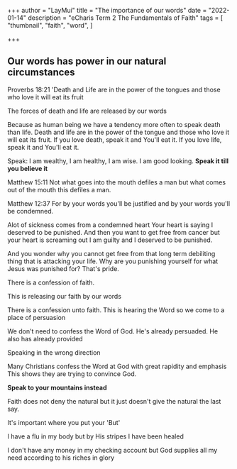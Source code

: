 +++
author = "LayMui"
title = "The importance of our words"
date = "2022-01-14"
description = "eCharis Term 2 The Fundamentals of Faith"
tags = [
    "thumbnail", "faith", "word", 
]

+++

## Our words has power in our natural circumstances

Proverbs 18:21 'Death and Life are in the power of the tongues and those who love it will eat its fruit

The forces of death and life are released by our words

Because as human being we have a tendency more often to speak death than life.
Death and life are in the power of the tongue and those who love it will eat its fruit.
If you love death, speak it and You'll eat it.
If you love life, speak it and You'll eat it.

Speak: I am wealthy, I am healthy, I am wise. I am good looking.
**Speak it till you believe it**

Matthew 15:11 Not what goes into the mouth defiles a man but what comes out of the mouth
this defiles a man.

Matthew 12:37 For by your words you'll be justified and by your words you'll be condemned.

Alot of sickness comes from a condemned heart
Your heart is saying I deserved to be punished. And then you want to get free from cancer
but your heart is screaming out I am guilty and I deserved to be punished.

And you wonder why you cannot get free from that long term debiliting thing that is attacking
your life.
Why are you punishing yourself for what Jesus was punished for? That's pride.

There is a confession of faith.

This is releasing our faith by our words

There is a confession unto faith.
This is hearing the Word so we come to a place of persuasion

We don't need to confess the Word of God.
He's already persuaded. He also has already provided

Speaking in the wrong direction

Many Christians confess the Word at God with great rapidity and emphasis
This shows they are trying to convince God.

**Speak to your mountains instead**

Faith does not deny the natural but it just doesn't give the natural the last say.

It's important where you put your 'But'

I have a flu in my body but by His stripes I have been healed

I don't have any money in my checking account but God supplies all my need according to his riches in glory
